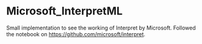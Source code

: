 # Microsoft_InterpretML

Small implementation to see the working of Interpret by Microsoft. 
Followed the notebook on https://github.com/microsoft/interpret.
